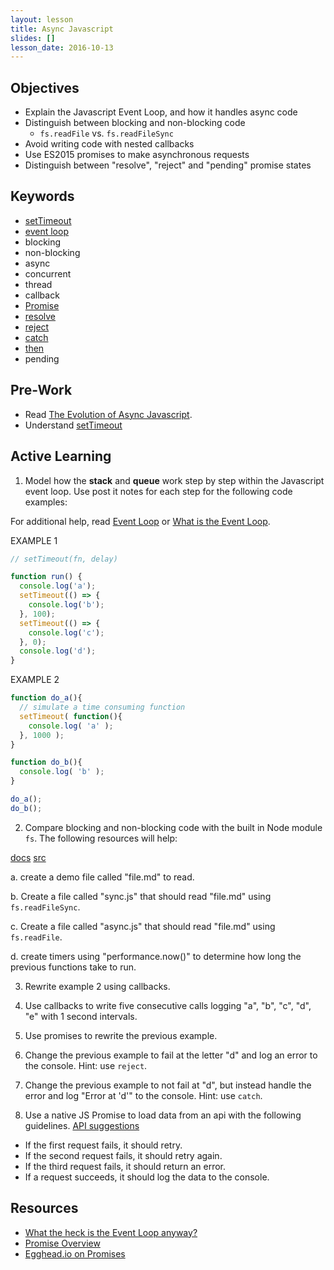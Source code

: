 ```yaml
---
layout: lesson
title: Async Javascript
slides: []
lesson_date: 2016-10-13
---
```


## Objectives

- Explain the Javascript Event Loop, and how it handles async code
- Distinguish between blocking and non-blocking code
  - `fs.readFile` vs. `fs.readFileSync`
- Avoid writing code with nested callbacks
- Use ES2015 promises to make asynchronous requests
- Distinguish between "resolve", "reject" and "pending" promise states

## Keywords

- [setTimeout](https://developer.mozilla.org/en-US/docs/Web/API/WindowTimers/setTimeout)
- [event loop](https://developer.mozilla.org/en/docs/Web/JavaScript/EventLoop)
- blocking
- non-blocking
- async
- concurrent
- thread
- callback
- [Promise](https://developer.mozilla.org/en/docs/Web/JavaScript/Reference/Global_Objects/Promise)
- [resolve](https://developer.mozilla.org/en/docs/Web/JavaScript/Reference/Global_Objects/Promise/resolve)
- [reject](https://developer.mozilla.org/en/docs/Web/JavaScript/Reference/Global_Objects/Promise/reject)
- [catch](https://developer.mozilla.org/en-US/docs/Web/JavaScript/Reference/Global_Objects/Promise/catch)
- [then](https://developer.mozilla.org/en-US/docs/Web/JavaScript/Reference/Global_Objects/Promise/then)
- pending

## Pre-Work
- Read [The Evolution of Async Javascript](https://blog.risingstack.com/asynchronous-javascript/).
- Understand [setTimeout](http://javascript.info/tutorial/settimeout-setinterval)

## Active Learning

1. Model how the **stack** and **queue** work step by step within the Javascript event loop. Use post it notes for each step for the following code examples:

For additional help, read [Event Loop](https://developer.mozilla.org/en/docs/Web/JavaScript/EventLoop) or [What is the Event Loop](http://altitudelabs.com/blog/what-is-the-javascript-event-loop/).

EXAMPLE 1

```js
// setTimeout(fn, delay)

function run() {
  console.log('a');
  setTimeout(() => {
    console.log('b');
  }, 100);  
  setTimeout(() => {
    console.log('c');
  }, 0);
  console.log('d');
}
```

EXAMPLE 2

```js
function do_a(){
  // simulate a time consuming function
  setTimeout( function(){
    console.log( 'a' );
  }, 1000 );
}

function do_b(){
  console.log( 'b' );
}

do_a();
do_b();
```

2. Compare blocking and non-blocking code with the built in Node module `fs`. The following resources will help:

[docs](https://nodejs.org/api/fs.html)
[src](https://github.com/nodejs/node/blob/master/doc/topics/blocking-vs-non-blocking.md)

  a. create a demo file called "file.md" to read.

  b. Create a file called "sync.js" that should read "file.md" using `fs.readFileSync`.

  c. Create a file called "async.js" that should read "file.md" using `fs.readFile`.

  d. create timers using "performance.now()" to determine how long the previous functions take to run.

3. Rewrite example 2 using callbacks.

4. Use callbacks to write five consecutive calls logging "a", "b", "c", "d", "e" with 1 second intervals.

5. Use promises to rewrite the previous example.

6. Change the previous example to fail at the letter "d" and log an error to the console. Hint: use `reject`.

7. Change the previous example to not fail at "d", but instead handle the error and log "Error at 'd'" to the console. Hint: use `catch`.

8. Use a native JS Promise to load data from an api with the following guidelines. [API suggestions](https://github.com/toddmotto/public-apis)

  - If the first request fails, it should retry.
  - If the second request fails, it should retry again.
  - If the third request fails, it should return an error.
  - If a request succeeds, it should log the data to the console.


## Resources
- [What the heck is the Event Loop anyway?](http://2014.jsconf.eu/speakers/philip-roberts-what-the-heck-is-the-event-loop-anyway.html)
- [Promise Overview](http://www.1bytebeta.com/javascript-promise-overview/)
- [Egghead.io on Promises](https://egghead.io/lessons/ecmascript-6-promises-with-es6)
